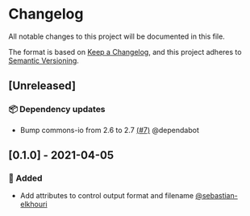 # Changelog
All notable changes to this project will be documented in this file.

The format is based on [Keep a Changelog](https://keepachangelog.com/en/1.0.0/),
and this project adheres to [Semantic Versioning](https://semver.org/spec/v2.0.0.html).

## [Unreleased]

### :package: Dependency updates
- Bump commons-io from 2.6 to 2.7 [(#7)](https://github.com/uniqueck/asciidoctorj-liquibase-extension/pull/7) @dependabot

## [0.1.0] - 2021-04-05

### :rocket: Added
-  Add attributes to control output format and filename [@sebastian-elkhouri](https://github.com/sebastian-elkhouri) 
